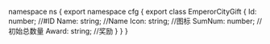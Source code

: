 namespace ns {
	export namespace cfg {
		export class EmperorCityGift {
			Id: number;		//#ID
			Name: string;		//Name
			Icon: string;		//图标
			SumNum: number;		//初始总数量
			Award: string;		//奖励
		}
	}
}